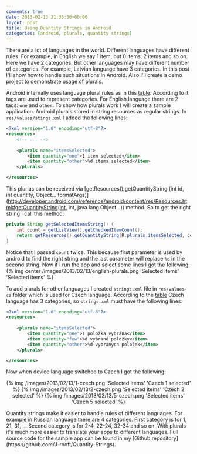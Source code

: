 ```yaml
---
comments: true
date: 2013-02-13 21:35:36+00:00
layout: post
title: Using Quantity Strings in Android
categories: [android, plurals, quantity strings]
---
```


There are a lot of languages in the world. Different languages have different rules. For example, in English we say 1 item, but 0 items, 2 items and so on. Here we have 2 categories. But other languages may have different number of categories. For example, Latvian language have 3 categories. In this post I'll show how to handle such situations in Android. Also I'll create a demo project to demonstrate usage of plurals.

<!-- more -->

Android internally uses language plural rules as in this [table](http://unicode.org/repos/cldr-tmp/trunk/diff/supplemental/language_plural_rules.html). According to it tags are used to represent categories. For English language there are 2 tags: `one` and `other`.
To show how plurals work I will create a sample application.
Android plurals stored in string resources as regular strings. In `res/values/stings.xml` I added the following lines:

``` xml
<?xml version="1.0" encoding="utf-8"?>
<resources>
    <!-- ... -->
    
    <plurals name="itemsSelected">
        <item quantity="one">1 item selected</item>
        <item quantity="other">%d items selected</item>
    </plurals>

</resources>
```

This plurlas can be received via [getResources().getQuantityString (int id, int quantity, Object... formatArgs)](http://developer.android.com/reference/android/content/res/Resources.html#getQuantityString(int, int, java.lang.Object...)) method. So to get the right string I call this method:

``` java
private String getSelectedItemsString() {
    int count = getListView().getCheckedItemCount();
    return getResources().getQuantityString(R.plurals.itemsSelected, count, count);
}
```

Notice that I passed `count` twice. This because first parameter is used by android to find the right string and the last parameter will replace `%d` in the second string.
Now if I run the app and select some lines I got the following:  
{% img center /images/2013/02/13/english-plurals.png 'Selected items' 'Selected items' %}

To add plurals for other languages I created `strings.xml` file in `res/values-cs` folder which is used for Czech language. According to the [table](http://unicode.org/repos/cldr-tmp/trunk/diff/supplemental/language_plural_rules.html) Czech language has 3 categories, so `strings.xml` must have the following lines:

``` xml
<?xml version="1.0" encoding="utf-8"?>
<resources>
    
    <plurals name="itemsSelected">
        <item quantity="one">1 položka vybrána</item>
        <item quantity="few">%d vybrané položky</item>
        <item quantity="other">%d vybraných položek</item>
    </plurals>

</resources>
```

Now when device language switched to Czech I got the following:  
<div align="center">{% img /images/2013/02/13/1-czech.png 'Selected items' 'Czech 1 selected' %} {% img /images/2013/02/13/2-czech.png 'Selected items' 'Czech 2 selected' %} {% img /images/2013/02/13/5-czech.png 'Selected items' 'Czech 5 selected' %}</div>
<p>
Quantity strings make it easier to handle rules of different languages. For example in Russian language there are 4 categories. First category is for 1, 21, 31, ... Second category is for 2-4, 22-24, 32-34 and so on. With plurals it's much more easier to translate your apps to different languages.
Full source code for the sample app can be found in my [Github repository](https://github.com/J-rooft/Quantity-Strings).
